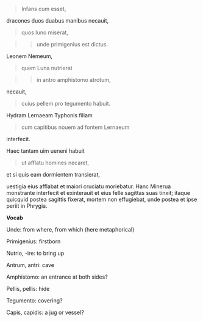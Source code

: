 > Infans cum esset,

dracones duos duabus manibus necauit,

> quos Iuno miserat,

>> unde primigenius est dictus.

Leonem Nemeum,

> quem Luna nutrierat

>> in antro amphistomo atrotum,

necauit,

> cuius pellem pro tegumento habuit.

Hydram Lernaeam Typhonis filiam

> cum capitibus nouem ad fontem Lernaeum

interfecit.

Haec tantam uim ueneni habuit

> ut afflatu homines necaret,

et si quis eam dormientem transierat,

uestigia eius afflabat et maiori cruciatu moriebatur. Hanc Minerua monstrante interfecit et exinterauit et eius felle sagittas suas tinxit; itaque quicquid postea sagittis fixerat, mortem non effugiebat, unde postea et ipse periit in Phrygia.

**Vocab**

Unde: from where, from which (here metaphorical)

Primigenius: firstborn

Nutrio, -ire: to bring up

Antrum, antri: cave

Amphistomo: an entrance at both sides?

Pellis, pellis: hide

Tegumento: covering?

Capis, capidis: a jug or vessel?
